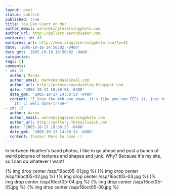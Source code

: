 ```yaml
---
layout: post
status: publish
published: true
title: You Can Count on Me!
author_email: aaron@singleservingphoto.com
author_url: http://gallery.aaronbieber.com
wordpress_id: 43
wordpress_url: http://www.singleservingphoto.com/?p=43
date: '2005-10-16 14:58:02 -0400'
date_gmt: '2005-10-16 18:58:02 -0400'
categories:
tags: []
comments:
- id: 12
  author: Manda
  author_email: marknmanda143@aol.com
  author_url: http://princessmandasblog.blogspot.com
  date: '2005-10-17 10:50:58 -0400'
  date_gmt: '2005-10-17 14:50:58 -0400'
  content: "I love the 4th one down. it's like you can FEEL it, just by LOOKIN at
    it! :) well done!\r\nA~"
- id: 13
  author: Aaron
  author_email: aaron@singleservingphoto.com
  author_url: http://gallery.thebailiwick.com
  date: '2005-10-17 10:58:23 -0400'
  date_gmt: '2005-10-17 14:58:23 -0400'
  content: Thanks! More to come :)
---
```

In between Heather's band photos, I like to go ahead and post a bunch of
weird pictures of textures and shapes and junk. Why? Because it's my
site, so I can do whatever I want!

{% img drop center /ssp/16oct05-01.jpg %}
 {% img drop center /ssp/16oct05-02.jpg %}
 {% img drop center /ssp/16oct05-03.jpg %}
 {% img drop center /ssp/16oct05-04.jpg %}
 {% img drop center /ssp/16oct05-05.jpg %}
 {% img drop center /ssp/16oct05-06.jpg %}
